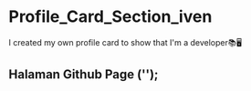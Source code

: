 # Profile_Card_Section_iven



I created my own profile card to show that I'm a developer📚🖥️

## Halaman Github Page ('');